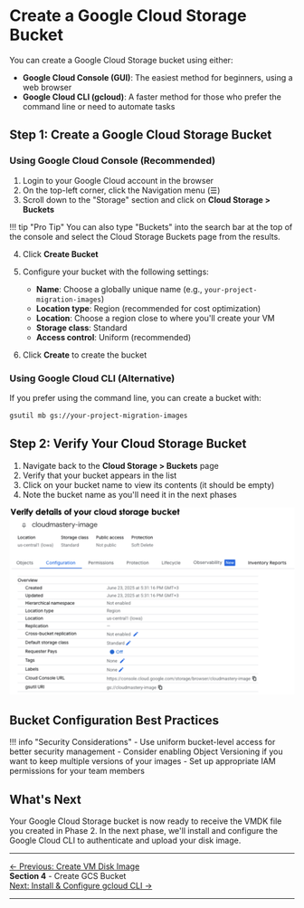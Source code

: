 # Create a Google Cloud Storage Bucket

You can create a Google Cloud Storage bucket using either:
- **Google Cloud Console (GUI)**: The easiest method for beginners, using a web browser
- **Google Cloud CLI (gcloud)**: A faster method for those who prefer the command line or need to automate tasks

## Step 1: Create a Google Cloud Storage Bucket

### Using Google Cloud Console (Recommended)

1. Login to your Google Cloud account in the browser
2. On the top-left corner, click the Navigation menu (☰)
3. Scroll down to the "Storage" section and click on **Cloud Storage > Buckets**

!!! tip "Pro Tip"
    You can also type "Buckets" into the search bar at the top of the console and select the Cloud Storage Buckets page from the results.

4. Click **Create Bucket**
5. Configure your bucket with the following settings:
   - **Name**: Choose a globally unique name (e.g., `your-project-migration-images`)
   - **Location type**: Region (recommended for cost optimization)
   - **Location**: Choose a region close to where you'll create your VM
   - **Storage class**: Standard
   - **Access control**: Uniform (recommended)

6. Click **Create** to create the bucket


### Using Google Cloud CLI (Alternative)

If you prefer using the command line, you can create a bucket with:

```bash
gsutil mb gs://your-project-migration-images
```

## Step 2: Verify Your Cloud Storage Bucket

1. Navigate back to the **Cloud Storage > Buckets** page
2. Verify that your bucket appears in the list
3. Click on your bucket name to view its contents (it should be empty)
4. Note the bucket name as you'll need it in the next phases

![Cloud Storage Bucket](assets/images/cloud-storage-details.png)

## Bucket Configuration Best Practices

!!! info "Security Considerations"
    - Use uniform bucket-level access for better security management
    - Consider enabling Object Versioning if you want to keep multiple versions of your images
    - Set up appropriate IAM permissions for your team members

## What's Next

Your Google Cloud Storage bucket is now ready to receive the VMDK file you created in Phase 2. In the next phase, we'll install and configure the Google Cloud CLI to authenticate and upload your disk image.

---

<div class="page-nav">
  <div class="nav-item">
    <a href="../migration-create-image/" class="btn-secondary">← Previous: Create VM Disk Image</a>
  </div>
  <div class="nav-item">
    <span> <strong>Section 4</strong> - Create GCS Bucket</span>
  </div>
  <div class="nav-item">
    <a href="../migration-gcloud-cli/" class="btn-primary">Next: Install & Configure gcloud CLI →</a>
  </div>
</div>

---